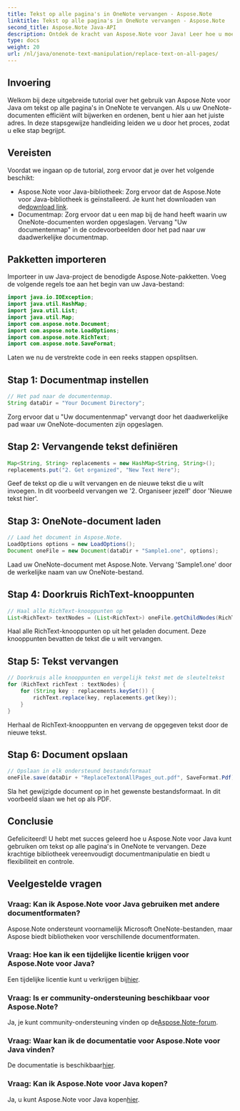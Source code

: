 ```yaml
---
title: Tekst op alle pagina's in OneNote vervangen - Aspose.Note
linktitle: Tekst op alle pagina's in OneNote vervangen - Aspose.Note
second_title: Aspose.Note Java-API
description: Ontdek de kracht van Aspose.Note voor Java! Leer hoe u moeiteloos tekst op alle pagina's in OneNote kunt vervangen. Volg onze stapsgewijze handleiding voor naadloze documentmanipulatie.
type: docs
weight: 20
url: /nl/java/onenote-text-manipulation/replace-text-on-all-pages/
---
```

## Invoering
Welkom bij deze uitgebreide tutorial over het gebruik van Aspose.Note voor Java om tekst op alle pagina's in OneNote te vervangen. Als u uw OneNote-documenten efficiënt wilt bijwerken en ordenen, bent u hier aan het juiste adres. In deze stapsgewijze handleiding leiden we u door het proces, zodat u elke stap begrijpt.
## Vereisten
Voordat we ingaan op de tutorial, zorg ervoor dat je over het volgende beschikt:
-  Aspose.Note voor Java-bibliotheek: Zorg ervoor dat de Aspose.Note voor Java-bibliotheek is geïnstalleerd. Je kunt het downloaden van de[download link](https://releases.aspose.com/note/java/).
- Documentmap: Zorg ervoor dat u een map bij de hand heeft waarin uw OneNote-documenten worden opgeslagen. Vervang "Uw documentenmap" in de codevoorbeelden door het pad naar uw daadwerkelijke documentmap.
## Pakketten importeren
Importeer in uw Java-project de benodigde Aspose.Note-pakketten. Voeg de volgende regels toe aan het begin van uw Java-bestand:
```java
import java.io.IOException;
import java.util.HashMap;
import java.util.List;
import java.util.Map;
import com.aspose.note.Document;
import com.aspose.note.LoadOptions;
import com.aspose.note.RichText;
import com.aspose.note.SaveFormat;
```
Laten we nu de verstrekte code in een reeks stappen opsplitsen.
## Stap 1: Documentmap instellen
```java
// Het pad naar de documentenmap.
String dataDir = "Your Document Directory";
```
Zorg ervoor dat u "Uw documentenmap" vervangt door het daadwerkelijke pad waar uw OneNote-documenten zijn opgeslagen.
## Stap 2: Vervangende tekst definiëren
```java
Map<String, String> replacements = new HashMap<String, String>();
replacements.put("2. Get organized", "New Text Here");
```
Geef de tekst op die u wilt vervangen en de nieuwe tekst die u wilt invoegen. In dit voorbeeld vervangen we '2. Organiseer jezelf' door 'Nieuwe tekst hier'.
## Stap 3: OneNote-document laden
```java
// Laad het document in Aspose.Note.
LoadOptions options = new LoadOptions();
Document oneFile = new Document(dataDir + "Sample1.one", options);
```
Laad uw OneNote-document met Aspose.Note. Vervang 'Sample1.one' door de werkelijke naam van uw OneNote-bestand.
## Stap 4: Doorkruis RichText-knooppunten
```java
// Haal alle RichText-knooppunten op
List<RichText> textNodes = (List<RichText>) oneFile.getChildNodes(RichText.class);
```
Haal alle RichText-knooppunten op uit het geladen document. Deze knooppunten bevatten de tekst die u wilt vervangen.
## Stap 5: Tekst vervangen
```java
// Doorkruis alle knooppunten en vergelijk tekst met de sleuteltekst
for (RichText richText : textNodes) {
    for (String key : replacements.keySet()) {
        richText.replace(key, replacements.get(key));
    }
}
```
Herhaal de RichText-knooppunten en vervang de opgegeven tekst door de nieuwe tekst.
## Stap 6: Document opslaan
```java
// Opslaan in elk ondersteund bestandsformaat
oneFile.save(dataDir + "ReplaceTextonAllPages_out.pdf", SaveFormat.Pdf);
```
Sla het gewijzigde document op in het gewenste bestandsformaat. In dit voorbeeld slaan we het op als PDF.
## Conclusie
Gefeliciteerd! U hebt met succes geleerd hoe u Aspose.Note voor Java kunt gebruiken om tekst op alle pagina's in OneNote te vervangen. Deze krachtige bibliotheek vereenvoudigt documentmanipulatie en biedt u flexibiliteit en controle.
## Veelgestelde vragen
### Vraag: Kan ik Aspose.Note voor Java gebruiken met andere documentformaten?
Aspose.Note ondersteunt voornamelijk Microsoft OneNote-bestanden, maar Aspose biedt bibliotheken voor verschillende documentformaten.
### Vraag: Hoe kan ik een tijdelijke licentie krijgen voor Aspose.Note voor Java?
 Een tijdelijke licentie kunt u verkrijgen bij[hier](https://purchase.aspose.com/temporary-license/).
### Vraag: Is er community-ondersteuning beschikbaar voor Aspose.Note?
 Ja, je kunt community-ondersteuning vinden op de[Aspose.Note-forum](https://forum.aspose.com/c/note/28).
### Vraag: Waar kan ik de documentatie voor Aspose.Note voor Java vinden?
 De documentatie is beschikbaar[hier](https://reference.aspose.com/note/java/).
### Vraag: Kan ik Aspose.Note voor Java kopen? 
 Ja, u kunt Aspose.Note voor Java kopen[hier](https://purchase.aspose.com/buy).